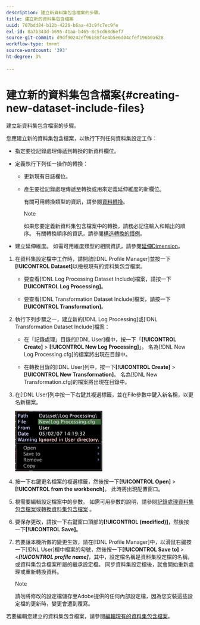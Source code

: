 ```yaml
---
description: 建立新資料集包含檔案的步驟。
title: 建立新的資料集包含檔案
uuid: 707bdd84-b12b-4226-b6aa-43c9fc7ec9fe
exl-id: 8a7b343d-b695-41aa-b465-8c5cd68d6ef7
source-git-commit: d9df90242ef96188f4e4b5e6d04cfef196b0a628
workflow-type: tm+mt
source-wordcount: '393'
ht-degree: 3%

---
```


# 建立新的資料集包含檔案{#creating-new-dataset-include-files}

建立新資料集包含檔案的步驟。

您應建立新的資料集包含檔案，以執行下列任何資料集設定工作：

* 指定要從記錄處理傳遞到轉換的新資料欄位。
* 定義執行下列任一操作的轉換：

   * 更新現有日誌欄位。
   * 產生要從記錄處理傳遞至轉換或用來定義延伸維度的新欄位。

      有關可用轉換類型的資訊，請參閱[資料轉換](../../../../home/c-dataset-const-proc/c-data-trans/c-abt-transf.md)。

      >[!NOTE]
      >
      >如果您要定義新資料集包含檔案中的轉換，請務必記住輸入和輸出的順序。 有關轉換順序的資訊，請參閱[構造轉換的慣例](../../../../home/c-dataset-const-proc/c-data-trans/c-con-transf.md#concept-01998eebb7e347c58255fb442f2613b6)。

* 建立延伸維度。 如需可用維度類型的相關資訊，請參閱[延伸Dimension](../../../../home/c-dataset-const-proc/c-ex-dim/c-abt-ex-dim.md)。

1. 在資料集設定檔中工作時，請開啟[!DNL Profile Manager]並按一下&#x200B;**[!UICONTROL Dataset]**&#x200B;以檢視現有的資料集包含檔案。

   * 要查看[!DNL Log Processing Dataset Include]檔案，請按一下&#x200B;**[!UICONTROL Log Processing]**。

   * 要查看[!DNL Transformation Dataset Include]檔案，請按一下&#x200B;**[!UICONTROL Transformation]**。

1. 執行下列步驟之一，建立新的[!DNL Log Processing]或[!DNL Transformation Dataset Include]檔案：

   * 在「記錄處理」目錄的[!DNL User]欄中，按一下「**[!UICONTROL Create]** > **[!UICONTROL New Log Processing]**」。 名為[!DNL New Log Processing.cfg]的檔案將出現在目錄中。

   * 在轉換目錄的[!DNL User]列中，按一下&#x200B;**[!UICONTROL Create]** > **[!UICONTROL New Transformation]**。 名為[!DNL New Transformation.cfg]的檔案將出現在目錄中。

1. 在[!DNL User]列中按一下右鍵其複選標籤，並在File參數中鍵入新名稱，以更名新檔案。

   ![步驟資訊](assets/vis_ProfileManager_RenameFile.png)

1. 按一下右鍵更名檔案的複選標籤，然後按一下&#x200B;**[!UICONTROL Open]** > **[!UICONTROL from the workbench]**。 此時將出現配置窗口。
1. 視需要編輯設定檔案中的參數。 如需可用參數的說明，請參閱[記錄處理資料集包含檔案](../../../../home/c-dataset-const-proc/c-dataset-inc-files/c-types-dataset-inc-files/c-log-proc-dataset-inc-files/c-log-proc-dataset-inc-files.md#concept-999475a22519432e98844622ca95b6ab)或[轉換資料集包含檔案](../../../../home/c-dataset-const-proc/c-dataset-inc-files/c-types-dataset-inc-files/c-trans-dataset-inc-files.md#concept-c64aa78ed9ce40b8a0f4932c82ff5ace) 。
1. 要保存更改，請按一下右鍵窗口頂部的&#x200B;**[!UICONTROL (modified)]**，然後按一下&#x200B;**[!UICONTROL Save]**。
1. 若要讓本機所做的變更生效，請在[!DNL Profile Manager]中，以滑鼠右鍵按一下[!DNL User]欄中檔案的勾號，然後按一下&#x200B;**[!UICONTROL Save to]** > *&lt;**[!UICONTROL profile name]***，其中，設定檔名稱是資料集設定檔的名稱，或資料集包含檔案所屬的繼承設定檔。 同步資料集設定檔後，就會開始重新處理或重新轉換資料。

   >[!NOTE]
   >
   >請勿將修改的設定檔儲存至Adobe提供的任何內部設定檔，因為您安裝這些設定檔的更新時，變更會遭到覆寫。

若要編輯您建立的資料集包含檔案，請參閱[編輯現有的資料集包含檔案](../../../../home/c-dataset-const-proc/c-dataset-inc-files/c-work-dataset-inc-files/t-edit-ex-dataset-inc-files.md#task-456c04e38ebc425fb35677a6bb6aa077)。
